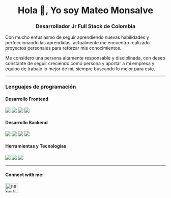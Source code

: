 <h1 align="center">Hola 👋, Yo soy Mateo Monsalve</h1>
<h3 align="center">Desarrollador Jr Full Stack de Colombia</h3>

Con mucho entusiasmo de seguir aprendiendo nuevas habilidades y perfeccionando las aprendidas, actualmente me encuentro realizado proyectos personales para reforzar mis conocimientos.

Me considero una persona altamente responsable y disciplinada, con deseo constante de seguir creciendo como persona y aportar a mi empresa y equipo de trabajo lo mejor de mi, siempre buscando lo mejor para este. 

___

### Lenguajes de programación

#### Desarrollo Frontend
<p>
  <img src="https://img.shields.io/badge/JavaScript-F7DF1E?style=for-the-badge&logo=javascript&logoColor=black">
  <img src="https://img.shields.io/badge/HTML5-E34F26?style=for-the-badge&logo=html5&logoColor=white">
  <img src="https://img.shields.io/badge/CSS3-1572B6?style=for-the-badge&logo=css3&logoColor=white">
  <img src="https://img.shields.io/badge/React-20232A?style=for-the-badge&logo=react&logoColor=61DAFB">
</p>

#### Desarrollo Backend
<p>
  <img src="https://img.shields.io/badge/Node.js-339933?style=for-the-badge&logo=nodedotjs&logoColor=white">
  <img src="https://img.shields.io/badge/Express.js-000000?style=for-the-badge&logo=express&logoColor=white">
  <img src="https://img.shields.io/badge/PostgreSQL-005C84?style=for-the-badge&logo=postgresql&logoColor=white">
  <img src="https://img.shields.io/badge/MySQL-005C84?style=for-the-badge&logo=mysql&logoColor=white">
</p>

#### Herramientas y Tecnologías
<p>
  <img src="https://img.shields.io/badge/Git-F05032?style=for-the-badge&logo=git&logoColor=white">
  <img src="https://img.shields.io/badge/GitHub-100000?style=for-the-badge&logo=github&logoColor=white">
  <img src="https://img.shields.io/badge/Postman-FF6C37?style=for-the-badge&logo=Postman&logoColor=white">
</p>

___

<h4 align="left">Connect with me:</h4>
<p align="left">
<a href="https://www.linkedin.com/in/mateo-monsalve-medina-153407137/" target="blank"><img align="center" src="https://raw.githubusercontent.com/rahuldkjain/github-profile-readme-generator/master/src/images/icons/Social/linked-in-alt.svg" alt="https://www.linkedin.com/in/mat%c3%adas-monastirsky/" height="30" width="40" /></a>
</p>



<!-- <p>&nbsp;<img align="center" src="https://github-readme-stats.vercel.app/api?username=matimonas&show_icons=true&locale=en" alt="matimonas" /></p> -->

<!--
**MateoM1608/MateoM1608** is a ✨ _special_ ✨ repository because its `README.md` (this file) appears on your GitHub profile.


Soy desarrollador Jr Full-Stack 

Con mucho entusiasmo de seguir aprendiendo nuevas habilidades y perfeccionando las aprendidas, actualmente me encuentro realizado proyectos personales para reforzar mis conocimientos.
Me considero una persona altamente responsable y disciplinada, con deseo constante de seguir creciendo como persona y aportar a mi empresa y equipo de trabajo lo mejor de mi, siempre buscando lo mejor para este. 

- 🔭 I’m currently working on ...
- 🌱 I’m currently learning ...
- 👯 I’m looking to collaborate on ...
- 🤔 I’m looking for help with ...
- 💬 Ask me about ...
- 📫 How to reach me: ...
- 😄 Pronouns: ...
- ⚡ Fun fact: ...
-->

